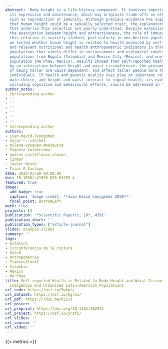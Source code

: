 ```yaml
---
abstract: 'Body height is a life-history component. It involves important costs for
  its expression and maintenance, which may originate trade-offs on other costly components
  such as reproduction or immunity. Although previous evidence has supported the idea
  that human height could be a sexually selected trait, the explanatory mechanisms
  that underlie this selection are poorly understood. Despite extensive studies on
  the association between height and attractiveness, the role of immunity in linking
  this relation is scarcely studied, particularly in non-Western populations. Here,
  we tested whether human height is related to health measured by self-perception,
  and relevant nutritional and health anthropometric indicators in three Latin-American
  populations that widely differ in socioeconomic and ecological conditions: two urbanised
  populations from Bogota (Colombia) and Mexico City (Mexico), and one isolated indigenous
  population (Me’Phaa, Mexico). Results showed that self-reported health is best predicted
  by an interaction between height and waist circumference: the presumed benefits
  of being taller are waist-dependent, and affect taller people more than shorter
  individuals. If health and genetic quality cues play an important role in human
  mate-choice, and height and waist interact to signal health, its evolutionary consequences,
  including cognitive and behavioural effects, should be addressed in future research.'
author_notes:
- Corresponding author
- ''
- ''
- ''
- ''
- ''
- ''
- Corresponding author
authors:
- juan-david-leongomez
- oscar-r.-sanchez
- milena-vasquez-amezquita
- Eugenio Valderrama
- andres-castellanos-chacon
- linmor
- Javier Nieto
- Isaac G-Santoyo
date: 2020-03-09 00:00:00
doi: 10.1038/s41598-020-61289-4
featured: true
image:
  add_badge: true
  caption: 'Image credit: **Juan David Leongómez 2020**'
  focal_point: BottomLeft
math: true
projects: []
publication: '*Scientific Reports, 10*, 4391'
publication_short: ''
publication_types: ["article-journal"]
slides: example-slides
summary: ''
tags:
- Estatura
- Circunferencia de la cintura
- Salud
- Antropometría
- Transcultural
- Colombia
- México
- Me'Phaa
title: Self-reported Health is Related to Body Height and Waist Circumference in Rural
  Indigenous and Urbanised Latin-American Populations
url_code: https://osf.io/9wkmt/
url_dataset: https://osf.io/kgr5x/
url_pdf: https://rdcu.be/b2Ixz
url_poster: ''
url_preprint: https://doi.org/10.1101/562942
url_project: https://osf.io/5rzfs/
url_slides: ''
url_source: ''
url_video: ''
---
```

{{< metrics >}}
